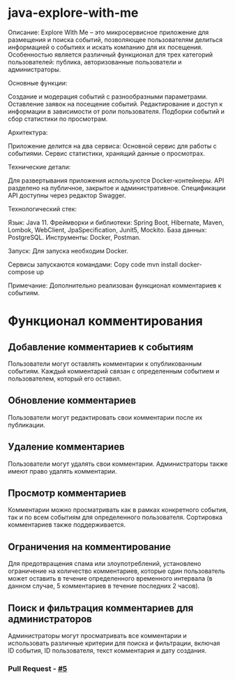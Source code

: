 # java-explore-with-me
Описание:
Explore With Me – это микросервисное приложение для размещения и поиска событий, позволяющее пользователям делиться информацией о событиях и искать компанию для их посещения. Особенностью является различный функционал для трех категорий пользователей: публика, авторизованные пользователи и администраторы.

Основные функции:

Создание и модерация событий с разнообразными параметрами.
Оставление заявок на посещение событий.
Редактирование и доступ к информации в зависимости от роли пользователя.
Подборки событий и сбор статистики по просмотрам.

Архитектура:

Приложение делится на два сервиса:
Основной сервис для работы с событиями.
Сервис статистики, хранящий данные о просмотрах.

Технические детали:

Для развертывания приложения используются Docker-контейнеры.
API разделено на публичное, закрытое и административное.
Спецификации API доступны через редактор Swagger.

Технологический стек:

Язык: Java 11.
Фреймворки и библиотеки: Spring Boot, Hibernate, Maven, Lombok, WebClient, JpaSpecification, Junit5, Mockito.
База данных: PostgreSQL.
Инструменты: Docker, Postman.

Запуск:
Для запуска необходим Docker. 

Сервисы запускаются командами:
Copy code
mvn install 
docker-compose up 

Примечание:
Дополнительно реализован функционал комментариев к событиям.

# Функционал комментирования

## Добавление комментариев к событиям
Пользователи могут оставлять комментарии к опубликованным событиям. Каждый комментарий связан с определенным событием и 
пользователем, который его оставил.
## Обновление комментариев
Пользователи могут редактировать свои комментарии после их публикации.
## Удаление комментариев
Пользователи могут удалять свои комментарии. Администраторы также имеют право удалять комментарии.
## Просмотр комментариев
Комментарии можно просматривать как в рамках конкретного события, так и по всем событиям для определенного пользователя. 
Сортировка комментариев также поддерживается.
## Ограничения на комментирование
Для предотвращения спама или злоупотреблений, установлено ограничение на количество комментариев, которые один 
пользователь может оставить в течение определенного временного интервала (в данном случае, 5 комментариев в течение 
последних 2 часов).
## Поиск и фильтрация комментариев для администраторов
Администраторы могут просматривать все комментарии и использовать различные критерии для поиска и фильтрации, 
включая ID события, ID пользователя, текст комментария и дату создания.

### Pull Request - [#5](https://github.com/KoRVeRT/java-explore-with-me/pull/5)
